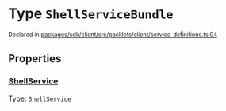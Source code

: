 # Type `ShellServiceBundle`
<sub>Declared in [packages/sdk/client/src/packlets/client/service-definitions.ts:94](https://github.com/dxos/dxos/blob/main/packages/sdk/client/src/packlets/client/service-definitions.ts#L94)</sub>





## Properties
### [ShellService](https://github.com/dxos/dxos/blob/main/packages/sdk/client/src/packlets/client/service-definitions.ts#L95)
Type: <code>ShellService</code>
